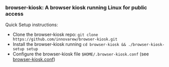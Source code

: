 ### browser-kiosk: A browser kiosk running Linux for public access

Quick Setup instructions:

- Clone the browser-kiosk repo: `git clone https://github.com/innovarew/browser-kiosk.git`
- Install the browser-kiosk running `cd browser-kiosk && ./browser-kiosk-setup setup`
- Configure the browser-kiosk file `$HOME/.browser-kiosk.conf` (see [browser-kiosk.conf](browser-kiosk.conf))
